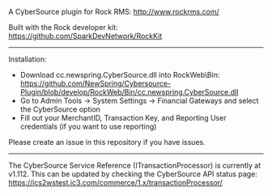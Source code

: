 A CyberSource plugin for Rock RMS: http://www.rockrms.com/

Built with the Rock developer kit: https://github.com/SparkDevNetwork/RockKit

______________________________________________
Installation:

* Download cc.newspring.CyberSource.dll into RockWeb\Bin: https://github.com/NewSpring/Cybersource-Plugin/blob/develop/RockWeb/Bin/cc.newspring.CyberSource.dll
* Go to Admin Tools -> System Settings -> Financial Gateways and select the CyberSource option
* Fill out your MerchantID, Transaction Key, and Reporting User credentials (if you want to use reporting)

Please create an issue in this repository if you have issues.
______________________________________________

The CyberSource Service Reference (ITransactionProcessor) is currently at v1.112. This can be updated by checking the CyberSource API status page: https://ics2wstest.ic3.com/commerce/1.x/transactionProcessor/

